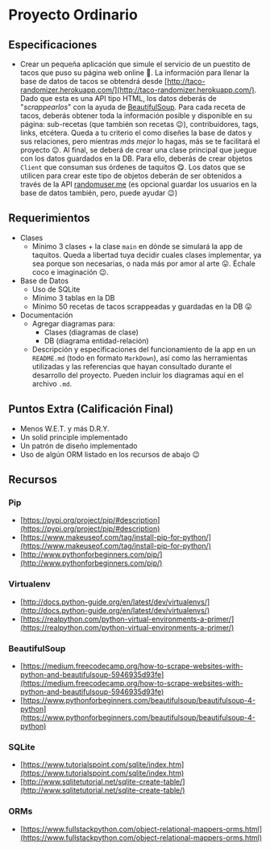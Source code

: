 # Proyecto Ordinario

## Especificaciones

* Crear un pequeña aplicación que simule el servicio de un puestito de tacos que puso su página web online :taco:. La información para llenar la base de datos de tacos se obtendrá desde [http://taco-randomizer.herokuapp.com/](http://taco-randomizer.herokuapp.com/). Dado que esta es una API tipo HTML, los datos deberás de "_scrappearlos_" con la ayuda de [BeautifulSoup](https://www.crummy.com/software/BeautifulSoup/). Para cada receta de tacos, deberás obtener toda la información posible y disponible en su página: sub-recetas (que también son recetas :wink:), contribuidores, tags, links, etcétera. Queda a tu criterio el como diseñes la base de datos y sus relaciones, pero mientras _más mejor_ lo hagas, más se te facilitará el proyecto :wink:. Al final, se deberá de crear una clase principal que juegue con los datos guardados en la DB. Para ello, deberás de crear objetos `Client` que consuman sus órdenes de taquitos :yum:. Los datos que se utilicen para crear este tipo de objetos deberán de ser obtenidos a través de la API [randomuser.me](https://randomuser.me/) (es opcional guardar los usuarios en la base de datos también, pero, puede ayudar :wink:)

## Requerimientos

* Clases
  * Mínimo 3 clases + la clase `main` en dónde se simulará la app de taquitos. Queda a libertad tuya decidir cuales clases implementar, ya sea porque son necesarias, o nada más por amor al arte :stuck_out_tongue:. Échale coco e imaginación :wink:.
* Base de Datos
  * Uso de SQLite
  * Mínimo 3 tablas en la DB
  * Mínimo 50 recetas de tacos scrappeadas y guardadas en la DB :stuck_out_tongue:
* Documentación
  * Agregar diagramas para:
    * Clases (diagramas de clase)
    * DB (diagrama entidad-relación)
  * Descripción y especificaciones del funcionamiento de la app en un `README.md` (todo en formato `MarkDown`), así como las herramientas utilizadas y las referencias que hayan consultado durante el desarrollo del proyecto. Pueden incluir los diagramas aquí en el archivo `.md`.

## Puntos Extra (Calificación Final)

* Menos W.E.T. y más D.R.Y.
* Un solid principle implementado
* Un patrón de diseño implementado
* Uso de algún ORM listado en los recursos de abajo :wink:

## Recursos

### Pip
* [https://pypi.org/project/pip/#description](https://pypi.org/project/pip/#description)
* [https://www.makeuseof.com/tag/install-pip-for-python/](https://www.makeuseof.com/tag/install-pip-for-python/)
* [http://www.pythonforbeginners.com/pip/](http://www.pythonforbeginners.com/pip/)

### Virtualenv
* [http://docs.python-guide.org/en/latest/dev/virtualenvs/](http://docs.python-guide.org/en/latest/dev/virtualenvs/)
* [https://realpython.com/python-virtual-environments-a-primer/](https://realpython.com/python-virtual-environments-a-primer/)

### BeautifulSoup
* [https://medium.freecodecamp.org/how-to-scrape-websites-with-python-and-beautifulsoup-5946935d93fe](https://medium.freecodecamp.org/how-to-scrape-websites-with-python-and-beautifulsoup-5946935d93fe)
* [https://www.pythonforbeginners.com/beautifulsoup/beautifulsoup-4-python](https://www.pythonforbeginners.com/beautifulsoup/beautifulsoup-4-python)

### SQLite
* [https://www.tutorialspoint.com/sqlite/index.htm](https://www.tutorialspoint.com/sqlite/index.htm)
* [http://www.sqlitetutorial.net/sqlite-create-table/](http://www.sqlitetutorial.net/sqlite-create-table/)

### ORMs
* [https://www.fullstackpython.com/object-relational-mappers-orms.html](https://www.fullstackpython.com/object-relational-mappers-orms.html)
